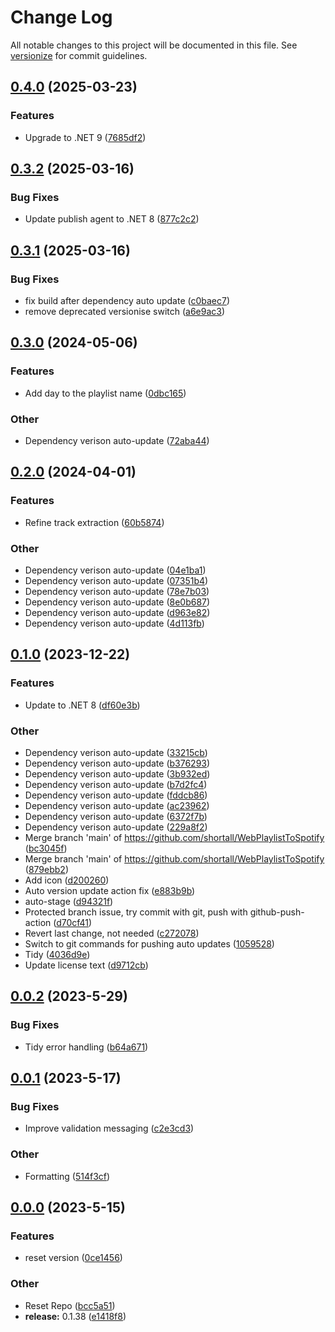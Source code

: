 # Change Log

All notable changes to this project will be documented in this file. See [versionize](https://github.com/versionize/versionize) for commit guidelines.

<a name="0.4.0"></a>
## [0.4.0](https://www.github.com/shortall/WebPlaylistToSpotify/releases/tag/v0.4.0) (2025-03-23)

### Features

* Upgrade to .NET 9 ([7685df2](https://www.github.com/shortall/WebPlaylistToSpotify/commit/7685df2a2dacc9531da5bd16faf034e0dc955b64))

<a name="0.3.2"></a>
## [0.3.2](https://www.github.com/shortall/WebPlaylistToSpotify/releases/tag/v0.3.2) (2025-03-16)

### Bug Fixes

* Update publish agent to .NET 8 ([877c2c2](https://www.github.com/shortall/WebPlaylistToSpotify/commit/877c2c2f6a894e69070c86296eb529955a386c7f))

<a name="0.3.1"></a>
## [0.3.1](https://www.github.com/shortall/WebPlaylistToSpotify/releases/tag/v0.3.1) (2025-03-16)

### Bug Fixes

* fix build after dependency auto update ([c0baec7](https://www.github.com/shortall/WebPlaylistToSpotify/commit/c0baec7b362dae045f69c98b1c9afaa7f3b7a476))
* remove deprecated versionise switch ([a6e9ac3](https://www.github.com/shortall/WebPlaylistToSpotify/commit/a6e9ac36da11902b0a398aba3dbe18fe858a4968))

<a name="0.3.0"></a>
## [0.3.0](https://www.github.com/shortall/WebPlaylistToSpotify/releases/tag/v0.3.0) (2024-05-06)

### Features

* Add day to the playlist name ([0dbc165](https://www.github.com/shortall/WebPlaylistToSpotify/commit/0dbc165f83e984e77b427a06d37c63dc42723ed8))

### Other

* Dependency verison auto-update ([72aba44](https://www.github.com/shortall/WebPlaylistToSpotify/commit/72aba44979332d4af76e7eff8995bc6a17e98723))

<a name="0.2.0"></a>
## [0.2.0](https://www.github.com/shortall/WebPlaylistToSpotify/releases/tag/v0.2.0) (2024-04-01)

### Features

* Refine track extraction ([60b5874](https://www.github.com/shortall/WebPlaylistToSpotify/commit/60b5874ce4e23d43593b82df1f688a9248cdba68))

### Other

* Dependency verison auto-update ([04e1ba1](https://www.github.com/shortall/WebPlaylistToSpotify/commit/04e1ba1af544ce61565bcc5299e0e37507c295e5))
* Dependency verison auto-update ([07351b4](https://www.github.com/shortall/WebPlaylistToSpotify/commit/07351b477a8facff07b85608bfbdccf842d48cce))
* Dependency verison auto-update ([78e7b03](https://www.github.com/shortall/WebPlaylistToSpotify/commit/78e7b03b2c999a2b7b9481d31e1a44a398fd85e5))
* Dependency verison auto-update ([8e0b687](https://www.github.com/shortall/WebPlaylistToSpotify/commit/8e0b6873a99cef098c6cdfc1592db68f0fb5194d))
* Dependency verison auto-update ([d963e82](https://www.github.com/shortall/WebPlaylistToSpotify/commit/d963e82208600cd836650ccecb75fb046504c382))
* Dependency verison auto-update ([4d113fb](https://www.github.com/shortall/WebPlaylistToSpotify/commit/4d113fbe66b2f7e0b0d98dbae6a9fc1bdd3f31fc))

<a name="0.1.0"></a>
## [0.1.0](https://www.github.com/shortall/WebPlaylistToSpotify/releases/tag/v0.1.0) (2023-12-22)

### Features

* Update to .NET 8 ([df60e3b](https://www.github.com/shortall/WebPlaylistToSpotify/commit/df60e3beda1b6d4fea404e184e12f1965688cef1))

### Other

* Dependency verison auto-update ([33215cb](https://www.github.com/shortall/WebPlaylistToSpotify/commit/33215cba7dfb1788bf064b3555a6d4e104bae5a0))
* Dependency verison auto-update ([b376293](https://www.github.com/shortall/WebPlaylistToSpotify/commit/b376293210f1a9997d63b429b30db91a05240488))
* Dependency verison auto-update ([3b932ed](https://www.github.com/shortall/WebPlaylistToSpotify/commit/3b932ed4b16bc1e020debb351b444861013bd712))
* Dependency verison auto-update ([b7d2fc4](https://www.github.com/shortall/WebPlaylistToSpotify/commit/b7d2fc45eaaaa2076098b93d51c072557a9350f6))
* Dependency verison auto-update ([fddcb86](https://www.github.com/shortall/WebPlaylistToSpotify/commit/fddcb86c6f0d6e08cf8192b5cbc4557c9b86e394))
* Dependency verison auto-update ([ac23962](https://www.github.com/shortall/WebPlaylistToSpotify/commit/ac23962a9b1b8591a27ac39ab64409060c687875))
* Dependency verison auto-update ([6372f7b](https://www.github.com/shortall/WebPlaylistToSpotify/commit/6372f7b2c078a735d094d320ba0e61b740c190aa))
* Dependency verison auto-update ([229a8f2](https://www.github.com/shortall/WebPlaylistToSpotify/commit/229a8f253cc4aa1d12a26a4d797371f68967f37a))
* Merge branch 'main' of https://github.com/shortall/WebPlaylistToSpotify ([bc3045f](https://www.github.com/shortall/WebPlaylistToSpotify/commit/bc3045fd2fa797fe4958ab644789492c3727ce7b))
* Merge branch 'main' of https://github.com/shortall/WebPlaylistToSpotify ([879ebb2](https://www.github.com/shortall/WebPlaylistToSpotify/commit/879ebb2e4088ab8272f98b8c8ee8c9d5c8350e66))
* Add icon ([d200260](https://www.github.com/shortall/WebPlaylistToSpotify/commit/d200260c26b96f12ae022daf18160fa997b50ca7))
* Auto version update action fix ([e883b9b](https://www.github.com/shortall/WebPlaylistToSpotify/commit/e883b9bf454d6c6d2fa5d166bbd53f6e73c567c6))
* auto-stage ([d94321f](https://www.github.com/shortall/WebPlaylistToSpotify/commit/d94321f01b9055f8db2e6a4f3b024e06cf731540))
* Protected branch issue, try commit with git, push with github-push-action ([d70cf41](https://www.github.com/shortall/WebPlaylistToSpotify/commit/d70cf416baaad2960e48ad4ffc8ef62d1977c745))
* Revert last change, not needed ([c272078](https://www.github.com/shortall/WebPlaylistToSpotify/commit/c272078826b1779642b1d436557d63595a7b5b2e))
* Switch to git commands for pushing auto updates ([1059528](https://www.github.com/shortall/WebPlaylistToSpotify/commit/1059528db99fa6d1ffb907da6f4200fc0aac15ba))
* Tidy ([4036d9e](https://www.github.com/shortall/WebPlaylistToSpotify/commit/4036d9ec8e5bcffa69893a2cf3da629d94976fc1))
* Update license text ([d9712cb](https://www.github.com/shortall/WebPlaylistToSpotify/commit/d9712cbf6a597fd25a980db5413cfa7b7b271381))

<a name="0.0.2"></a>
## [0.0.2](https://www.github.com/shortall/WebPlaylistToSpotify/releases/tag/v0.0.2) (2023-5-29)

### Bug Fixes

* Tidy error handling ([b64a671](https://www.github.com/shortall/WebPlaylistToSpotify/commit/b64a671caae104a3cb47a9c727f45b210fb3fbae))

<a name="0.0.1"></a>
## [0.0.1](https://www.github.com/shortall/WebPlaylistToSpotify/releases/tag/v0.0.1) (2023-5-17)

### Bug Fixes

* Improve validation messaging ([c2e3cd3](https://www.github.com/shortall/WebPlaylistToSpotify/commit/c2e3cd3b418bd108c4d2963321ff8f35037954ce))

### Other

* Formatting ([514f3cf](https://www.github.com/shortall/WebPlaylistToSpotify/commit/514f3cf1d98aa783eefb5106d49eccfb177f0e57))

<a name="0.0.0"></a>
## [0.0.0](https://www.github.com/shortall/WebPlaylistToSpotify/releases/tag/v0.0.0) (2023-5-15)

### Features

* reset version ([0ce1456](https://www.github.com/shortall/WebPlaylistToSpotify/commit/0ce1456baf44463c17b4833b102f68f790a37f84))

### Other

* Reset Repo ([bcc5a51](https://www.github.com/shortall/WebPlaylistToSpotify/commit/bcc5a51a4567b26bf5c85d9d9aff23a0e72d9902))
* **release:** 0.1.38 ([e1418f8](https://www.github.com/shortall/WebPlaylistToSpotify/commit/e1418f8979b36f455d949dc492a87b46c7f00217))

